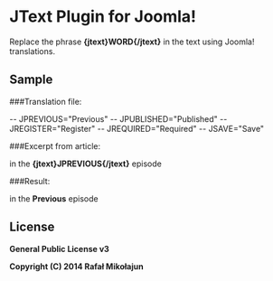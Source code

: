 # JText Plugin for Joomla!

Replace the phrase **{jtext}WORD{/jtext}** in the text using Joomla! translations.

## Sample
###Translation file:

-- JPREVIOUS="Previous"
-- JPUBLISHED="Published" 
-- JREGISTER="Register" 
-- JREQUIRED="Required" 
-- JSAVE="Save" 

###Excerpt from article:

in the **{jtext}JPREVIOUS{/jtext}** episode

###Result:

in the **Previous** episode


## License

**General Public License v3**

**Copyright (C) 2014 Rafał Mikołajun**
